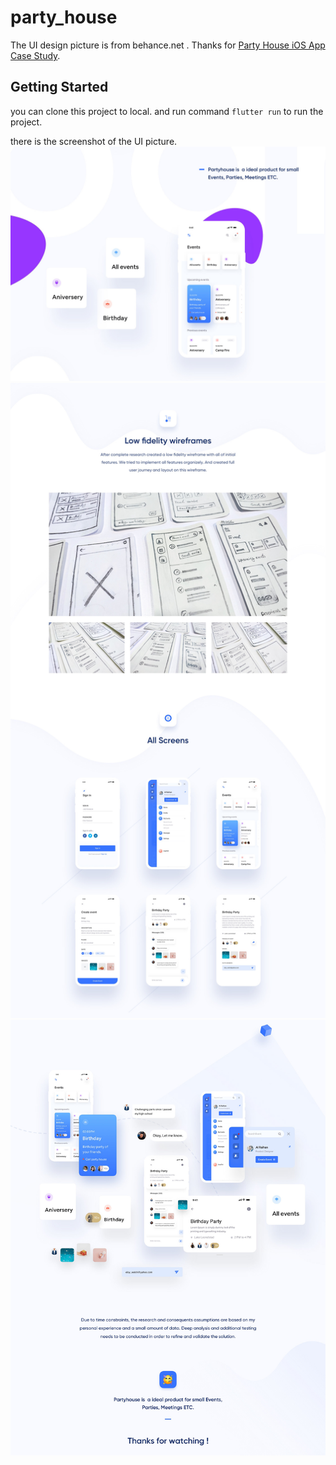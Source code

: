 # party_house
The UI design picture is from behance.net . 
Thanks for [Party House iOS App Case Study](https://www.behance.net/gallery/77699975/Party-House-iOS-App-Case-Study "Party House iOS App Case Study").

## Getting Started
you can clone this project to local. and run command ```flutter run``` to run the project. 

there is the screenshot of the UI picture.
![UI](/part1.jpg)
![UI](/part2.jpg)
![UI](/part3.jpg)